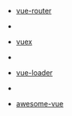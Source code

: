 - [vue-router](http://router.vuejs.org/)

-  

- [vuex](http://vuex.vuejs.org/)

-  

- [vue-loader](http://vue-loader.vuejs.org/)

-  

- [awesome-vue](https://github.com/vuejs/awesome-vue)
